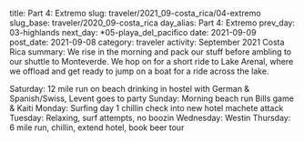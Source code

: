 title: Part 4: Extremo
slug: traveler/2021_09-costa_rica/04-extremo
slug_base: traveler/2020_09-costa_rica
day_alias: Part 4: Extremo
prev_day: 03-highlands
next_day: *05-playa_del_pacifico
date: 2021-09-09
post_date: 2021-09-08
category: traveler
activity: September 2021 Costa Rica
summary: We rise in the morning and pack our stuff before ambling to our shuttle to Monteverde. We hop on for a short ride to Lake Arenal, where we offload and get ready to jump on a boat for a ride across the lake.

Saturday: 12 mile run on beach drinking in hostel with German & Spanish/Swiss, Levent goes to party
Sunday: Morning beach run Bills game & Kaiti
Monday: Surfing day 1 chillin check into new hotel machete attack
Tuesday: Relaxing, surf attempts, no boozin
Wednesday: Westin
Thursday: 6 mile run, chillin, extend hotel, book beer tour